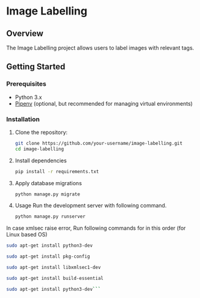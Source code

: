 # Image Labelling

## Overview

The Image Labelling project allows users to label images with relevant tags.

## Getting Started

### Prerequisites

- Python 3.x
- [Pipenv](https://pipenv.pypa.io/en/latest/) (optional, but recommended for managing virtual environments)

### Installation

1. Clone the repository:

   ```bash
   git clone https://github.com/your-username/image-labelling.git
   cd image-labelling

   ```

2. Install dependencies

   ```bash
   pip install -r requirements.txt

   ```

3. Apply database migrations

   ```bash
   python manage.py migrate

   ```

4. Usage
   Run the development server with following command.

   ```bash
   python manage.py runserver

   ```

In case xmlsec raise error, Run following commands for in this order (for Linux based OS)

```bash
sudo apt-get install python3-dev

sudo apt-get install pkg-config

sudo apt-get install libxmlsec1-dev

sudo apt-get install build-essential

sudo apt-get install python3-dev```